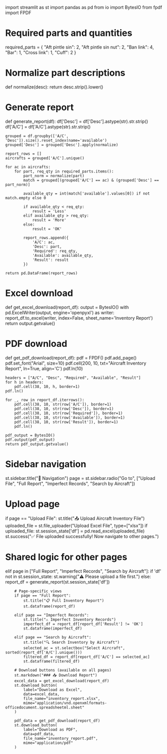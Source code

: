 import streamlit as st
import pandas as pd
from io import BytesIO
from fpdf import FPDF

# Required parts and quantities
required_parts = {
    "Aft pintle sin": 2,
    "Aft pintle sin nut": 2,
    "Ban link": 4,
    "Bar": 1,
    "Cross link": 1,
    "Cuff": 2
}

# Normalize part descriptions
def normalize(desc):
    return desc.strip().lower()

# Generate report
def generate_report(df):
    df['Desc'] = df['Desc'].astype(str).str.strip()
    df['A/C'] = df['A/C'].astype(str).str.strip()

    grouped = df.groupby(['A/C', 'Desc']).size().reset_index(name='available')
    grouped['Desc'] = grouped['Desc'].apply(normalize)

    report_rows = []
    aircrafts = grouped['A/C'].unique()

    for ac in aircrafts:
        for part, req_qty in required_parts.items():
            part_norm = normalize(part)
            match = grouped[(grouped['A/C'] == ac) & (grouped['Desc'] == part_norm)]

            available_qty = int(match['available'].values[0]) if not match.empty else 0

            if available_qty < req_qty:
                result = 'Less'
            elif available_qty > req_qty:
                result = 'More'
            else:
                result = 'OK'

            report_rows.append({
                'A/C': ac,
                'Desc': part,
                'Required': req_qty,
                'Available': available_qty,
                'Result': result
            })

    return pd.DataFrame(report_rows)

# Excel download
def get_excel_download(report_df):
    output = BytesIO()
    with pd.ExcelWriter(output, engine='openpyxl') as writer:
        report_df.to_excel(writer, index=False, sheet_name='Inventory Report')
    return output.getvalue()

# PDF download
def get_pdf_download(report_df):
    pdf = FPDF()
    pdf.add_page()
    pdf.set_font("Arial", size=10)
    pdf.cell(200, 10, txt="Aircraft Inventory Report", ln=True, align='C')
    pdf.ln(10)

    headers = ["A/C", "Desc", "Required", "Available", "Result"]
    for h in headers:
        pdf.cell(38, 10, h, border=1)
    pdf.ln()

    for _, row in report_df.iterrows():
        pdf.cell(38, 10, str(row['A/C']), border=1)
        pdf.cell(38, 10, str(row['Desc']), border=1)
        pdf.cell(38, 10, str(row['Required']), border=1)
        pdf.cell(38, 10, str(row['Available']), border=1)
        pdf.cell(38, 10, str(row['Result']), border=1)
        pdf.ln()

    pdf_output = BytesIO()
    pdf.output(pdf_output)
    return pdf_output.getvalue()

# Sidebar navigation
st.sidebar.title("📌 Navigation")
page = st.sidebar.radio("Go to", ["Upload File", "Full Report", "Imperfect Records", "Search by Aircraft"])

# Upload page
if page == "Upload File":
    st.title("📤 Upload Aircraft Inventory File")
    uploaded_file = st.file_uploader("Upload Excel File", type=["xlsx"])
    if uploaded_file:
        st.session_state['df'] = pd.read_excel(uploaded_file)
        st.success("✅ File uploaded successfully! Now navigate to other pages.")

# Shared logic for other pages
elif page in ["Full Report", "Imperfect Records", "Search by Aircraft"]:
    if 'df' not in st.session_state:
        st.warning("⚠️ Please upload a file first.")
    else:
        report_df = generate_report(st.session_state['df'])

        # Page-specific views
        if page == "Full Report":
            st.title("📋 Full Inventory Report")
            st.dataframe(report_df)

        elif page == "Imperfect Records":
            st.title("⚠️ Imperfect Inventory Records")
            imperfect_df = report_df[report_df['Result'] != 'OK']
            st.dataframe(imperfect_df)

        elif page == "Search by Aircraft":
            st.title("🔍 Search Inventory by Aircraft")
            selected_ac = st.selectbox("Select Aircraft", sorted(report_df['A/C'].unique()))
            filtered_df = report_df[report_df['A/C'] == selected_ac]
            st.dataframe(filtered_df)

        # Download buttons (available on all pages)
        st.markdown("### 📥 Download Report")
        excel_data = get_excel_download(report_df)
        st.download_button(
            label="Download as Excel",
            data=excel_data,
            file_name="inventory_report.xlsx",
            mime="application/vnd.openxmlformats-officedocument.spreadsheetml.sheet"
        )

        pdf_data = get_pdf_download(report_df)
        st.download_button(
            label="Download as PDF",
            data=pdf_data,
            file_name="inventory_report.pdf",
            mime="application/pdf"
        )
